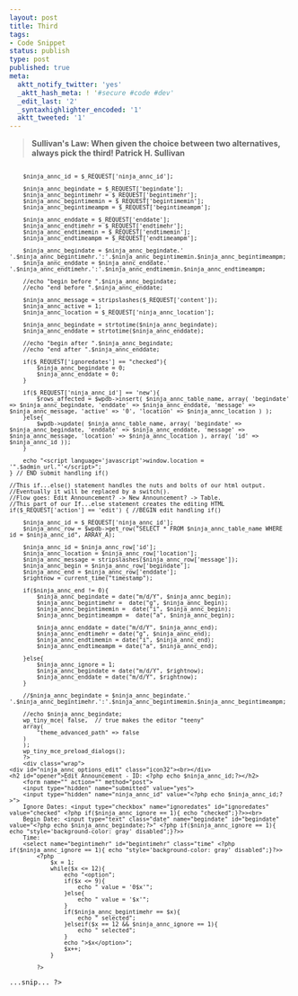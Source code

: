 ```yaml
---
layout: post
title: Third
tags:
- Code Snippet
status: publish
type: post
published: true
meta:
  aktt_notify_twitter: 'yes'
  _aktt_hash_meta: ! '#secure #code #dev'
  _edit_last: '2'
  _syntaxhighlighter_encoded: '1'
  aktt_tweeted: '1'
---
```

<blockquote><strong>Sullivan's Law: When given the choice between two alternatives, always pick the third!
Patrick H. Sullivan</strong></blockquote>
<code lang="PHP">
<?php
...snip...
	//This if() statement handles user input from the edit section.
	if($_REQUEST['submitted'] == 'yes'){ // BEGIN submit handling if()

		$ninja_annc_id = $_REQUEST['ninja_annc_id'];
	
		$ninja_annc_begindate = $_REQUEST['begindate'];
		$ninja_annc_begintimehr = $_REQUEST['begintimehr'];
		$ninja_annc_begintimemin = $_REQUEST['begintimemin'];
		$ninja_annc_begintimeampm = $_REQUEST['begintimeampm'];
		
		$ninja_annc_enddate = $_REQUEST['enddate'];
		$ninja_annc_endtimehr = $_REQUEST['endtimehr'];
		$ninja_annc_endtimemin = $_REQUEST['endtimemin'];
		$ninja_annc_endtimeampm = $_REQUEST['endtimeampm'];
		
		$ninja_annc_begindate = $ninja_annc_begindate.' '.$ninja_annc_begintimehr.':'.$ninja_annc_begintimemin.$ninja_annc_begintimeampm;
		$ninja_annc_enddate = $ninja_annc_enddate.' '.$ninja_annc_endtimehr.':'.$ninja_annc_endtimemin.$ninja_annc_endtimeampm;
		
		//echo "begin before ".$ninja_annc_begindate;
		//echo "end before ".$ninja_annc_enddate;
		
		$ninja_annc_message = stripslashes($_REQUEST['content']);
		$ninja_annc_active = 1;
		$ninja_annc_location = $_REQUEST['ninja_annc_location'];
		
		$ninja_annc_begindate = strtotime($ninja_annc_begindate);
		$ninja_annc_enddate = strtotime($ninja_annc_enddate);
		
		//echo "begin after ".$ninja_annc_begindate;
		//echo "end after ".$ninja_annc_enddate;
		
		if($_REQUEST['ignoredates'] == "checked"){
			$ninja_annc_begindate = 0;
			$ninja_annc_enddate = 0;
		}
		
		if($_REQUEST['ninja_annc_id'] == 'new'){
			$rows_affected = $wpdb->insert( $ninja_annc_table_name, array( 'begindate' => $ninja_annc_begindate, 'enddate' => $ninja_annc_enddate, 'message' => $ninja_annc_message, 'active' => '0', 'location' => $ninja_annc_location ) );
		}else{
			$wpdb->update( $ninja_annc_table_name, array( 'begindate' => $ninja_annc_begindate, 'enddate' => $ninja_annc_enddate, 'message' => $ninja_annc_message, 'location' => $ninja_annc_location ), array( 'id' => $ninja_annc_id ));
		}
		
		echo "<script language='javascript'>window.location = '".$admin_url."'</script>";
	} // END submit handling if()
	
	//This if...else() statement handles the nuts and bolts of our html output. 
	//Eventually it will be replaced by a switch().
	//Flow goes: Edit Announcement? -> New Announcement? -> Table.
	//This part of our If...else statement creates the editing HTML
	if($_REQUEST['action'] == 'edit') { //BEGIN edit handling if()
		
		$ninja_annc_id = $_REQUEST['ninja_annc_id'];
		$ninja_annc_row = $wpdb->get_row("SELECT * FROM $ninja_annc_table_name WHERE id = $ninja_annc_id", ARRAY_A);

		$ninja_annc_id = $ninja_annc_row['id'];
		$ninja_annc_location = $ninja_annc_row['location'];
		$ninja_annc_message = stripslashes($ninja_annc_row['message']);
		$ninja_annc_begin = $ninja_annc_row['begindate'];
		$ninja_annc_end = $ninja_annc_row['enddate'];
		$rightnow = current_time("timestamp");
		
		if($ninja_annc_end != 0){
			$ninja_annc_begindate = date("m/d/Y", $ninja_annc_begin);
			$ninja_annc_begintimehr =  date("g", $ninja_annc_begin);
			$ninja_annc_begintimemin =  date("i", $ninja_annc_begin);
			$ninja_annc_begintimeampm =  date("a", $ninja_annc_begin);
			
			$ninja_annc_enddate = date("m/d/Y", $ninja_annc_end);
			$ninja_annc_endtimehr = date("g", $ninja_annc_end);
			$ninja_annc_endtimemin = date("i", $ninja_annc_end);
			$ninja_annc_endtimeampm = date("a", $ninja_annc_end);
			
		}else{
			$ninja_annc_ignore = 1;
			$ninja_annc_begindate = date("m/d/Y", $rightnow);
			$ninja_annc_enddate = date("m/d/Y", $rightnow);	
		}
		
		//$ninja_annc_begindate = $ninja_annc_begindate.' '.$ninja_annc_begintimehr.':'.$ninja_annc_begintimemin.$ninja_annc_begintimeampm;
		
		//echo $ninja_annc_begindate;
		wp_tiny_mce( false,  // true makes the editor "teeny"
		array(
			"theme_advanced_path" => false
		)
		);
		wp_tiny_mce_preload_dialogs();
		?>
        <div class="wrap">
	<div id="ninja_annc_options_edit" class="icon32"><br></div>
	<h2 id="opener">Edit Announcement - ID: <?php echo $ninja_annc_id;?></h2>
		<form name="" action="" method="post">
		<input type="hidden" name="submitted" value="yes">
		<input type="hidden" name="ninja_annc_id" value="<?php echo $ninja_annc_id;?>">
		Ignore Dates: <input type="checkbox" name="ignoredates" id="ignoredates" value="checked" <?php if($ninja_annc_ignore == 1){ echo "checked";}?>><br>
		Begin Date: <input type="text" class="date" name="begindate" id="begindate" value="<?php echo $ninja_annc_begindate;?>" <?php if($ninja_annc_ignore == 1){ echo "style='background-color: gray' disabled";}?>>
		Time: 
		<select name="begintimehr" id="begintimehr" class="time" <?php if($ninja_annc_ignore == 1){ echo "style='background-color: gray' disabled";}?>>
			<?php
				$x = 1;
				while($x <= 12){
					echo "<option";
					if($x <= 9){
						echo " value = '0$x'";
					}else{
						echo " value = '$x'";
					}
					if($ninja_annc_begintimehr == $x){
						echo " selected";
					}elseif($x == 12 && $ninja_annc_ignore == 1){
						echo " selected";
					}
					echo ">$x</option>";
					$x++;
				}
			
			?>
...snip...
?>
</code>
